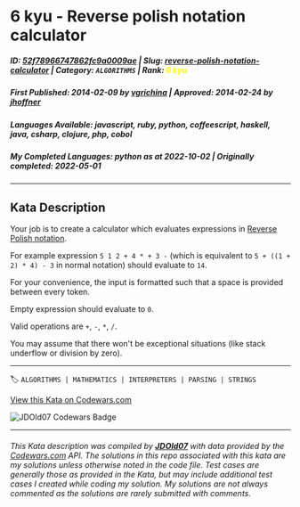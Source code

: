 # 6 kyu - Reverse polish notation calculator

##### **ID**: [52f78966747862fc9a0009ae](https://www.codewars.com/kata/52f78966747862fc9a0009ae) | **Slug**: [reverse-polish-notation-calculator](https://www.codewars.com/kata/52f78966747862fc9a0009ae) | **Category**: `ALGORITHMS` | **Rank**: <span style="color:yellow">6 kyu</span>

##### **First Published**: 2014-02-09 ***by*** [vgrichina](https://www.codewars.com/users/vgrichina) | **Approved**: 2014-02-24 ***by*** [jhoffner](https://www.codewars.com/users/jhoffner)

##### **Languages Available**: javascript, ruby, python, coffeescript, haskell, java, csharp, clojure, php, cobol

##### **My Completed Languages**: python ***as at*** 2022-10-02 | **Originally completed**: 2022-05-01

---

## Kata Description


Your job is to create a calculator which evaluates expressions in [Reverse Polish notation](http://en.wikipedia.org/wiki/Reverse_Polish_notation).



For example expression `5 1 2 + 4 * + 3 -` (which is equivalent to `5 + ((1 + 2) * 4) - 3` in normal notation) should evaluate to `14`.



For your convenience, the input is formatted such that a space is provided between every token.



Empty expression should evaluate to `0`.



Valid operations are `+`, `-`, `*`, `/`.



You may assume that there won't be exceptional situations (like stack underflow or division by zero).

---


🏷 `ALGORITHMS | MATHEMATICS | INTERPRETERS | PARSING | STRINGS`


[View this Kata on Codewars.com](https://www.codewars.com/kata/52f78966747862fc9a0009ae)

![](https://www.codewars.com/users/jdold07/badges/large "JDOld07 Codewars Badge")

---

###### *This Kata description was compiled by [**JDOld07**](https://tpstech.dev) with data provided by the [Codewars.com](https://www.codewars.com) API.  The solutions in this repo associated with this kata are my solutions unless otherwise noted in the code file.  Test cases are generally those as provided in the Kata, but may include additional test cases I created while coding my solution.  My solutions are not always commented as the solutions are rarely submitted with comments.*
